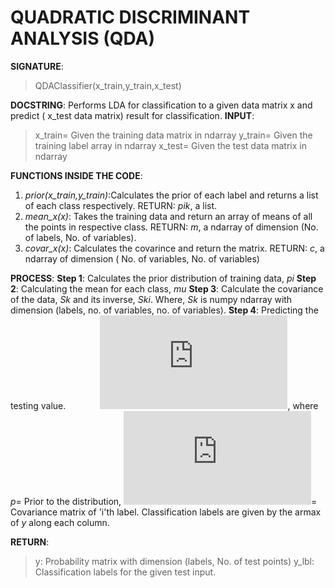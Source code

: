 # QUADRATIC DISCRIMINANT ANALYSIS (QDA)

**SIGNATURE**: 
>QDAClassifier(x_train,y_train,x_test)

**DOCSTRING**:
Performs LDA for classification to a given data matrix x and predict ( x_test data matrix) result for classification.
**INPUT**:
>x_train= Given the training data matrix in ndarray
y_train= Given the training label array in ndarray
x_test= Given the test data matrix in ndarray

**FUNCTIONS INSIDE THE CODE**:
1) *prior(x_train,y_train)*:Calculates the prior of each label and returns a list of each class respectively.
RETURN: *pik*, a list.
2) *mean_x(x)*: Takes the training data and return an array of means of all the points in respective class.
RETURN: *m*, a ndarray of dimension (No. of labels, No. of variables).
3) *covar_x(x)*: Calculates the covarince and return the matrix.
RETURN: *c*, a ndarray of dimension ( No. of variables, No. of variables)

**PROCESS**:
**Step 1**: Calculates the prior distribution of training data, *pi*
**Step 2**: Calculating the mean for each class, *mu*
**Step 3**: Calculate the covariance of the data, *Sk* and its inverse, *Ski*. Where, *Sk* is numpy ndarray with dimension (labels, no. of variables, no. of variables).
**Step 4**: Predicting the testing value.
&nbsp;&nbsp;&nbsp;&nbsp;&nbsp;&nbsp;&nbsp;&nbsp;&nbsp;&nbsp;&nbsp;&nbsp;&nbsp;![](http://latex.codecogs.com/gif.latex?y_%7Bi%2Cj%7D%3Dlog%28p_%7Bi%7D%29&plus;%5Cfrac%7B-1%7D%7B2%7D%28%5Cmu_%7Bi%7D%5CSigma_%7Bi%7D%5E%7B-1%7D%5Cmu_%7Bi%7D%29&plus;x_%7Bi%7D%5CSigma_%7Bi%7D%5E%7B-1%7D%5Cmu_%7Bi%7D&plus;%5Cfrac%7B-1%7D%7B2%7Dx_%7Bi%7D%5CSigma_%7Bi%7D%5E%7B-1%7Dx_%7Bi%7D&plus;%5Cfrac%7B-1%7D%7B2%7Dlog%28%5Cleft%20%7C%20det%28%5CSigma_%7Bi%7D%5E%7B-1%7D%29%20%5Cright%20%7C%29), where *p*= Prior to the distribution, ![](http://latex.codecogs.com/gif.latex?%5CSigma_%7Bi%7D%5E%7B-1%7D)= Covariance matrix of 'i'th label. Classification labels are given by the armax of *y* along each column. 

**RETURN**: 
>y: Probability matrix with dimension (labels, No. of test points)
y_lbl: Classification labels for the given test input.
